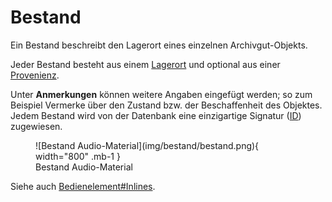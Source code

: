Bestand
=======

Ein Bestand beschreibt den Lagerort eines einzelnen Archivgut-Objekts.

Jeder Bestand besteht aus einem [Lagerort](lagerort.md "Lagerort") und optional aus einer
[Provenienz](provenienz.md "Provenienz").

Unter **Anmerkungen** können weitere Angaben eingefügt werden; so zum Beispiel Vermerke über den Zustand bzw. der
Beschaffenheit des Objektes. Jedem Bestand wird von der Datenbank eine einzigartige Signatur ([ID](id.md "ID"))
zugewiesen.

<div markdown class="d-flex justify-content-evenly gap-5 text-center">  
<figure markdown="span">  
  ![Bestand Audio-Material](img/bestand/bestand.png){ width="800" .mb-1 }  
  <figcaption>Bestand Audio-Material</figcaption>  
</figure>
</div>

Siehe auch [Bedienelement#Inlines](bedienelement.md#inlines "Bedienelement").
